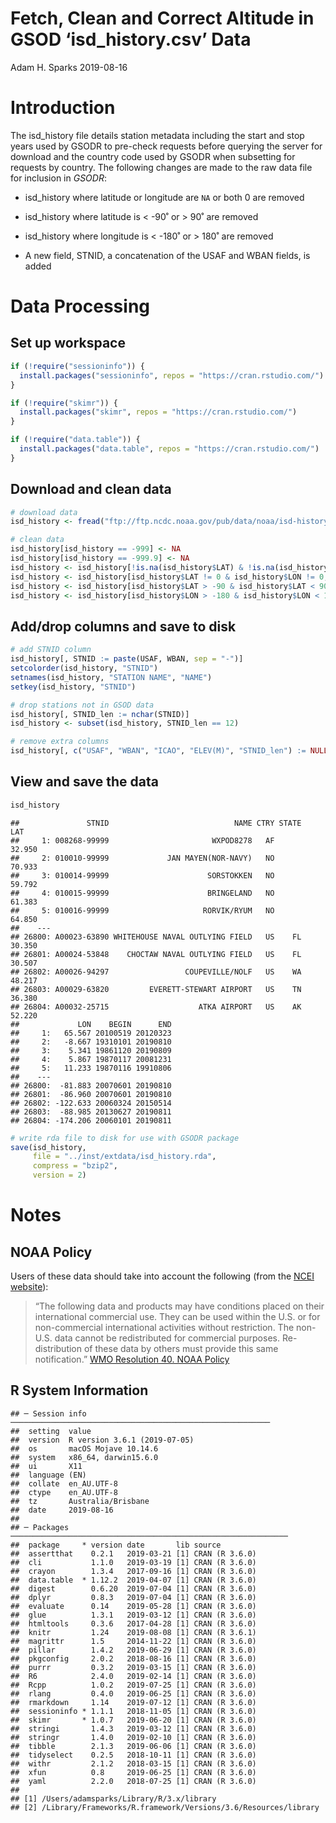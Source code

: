 Fetch, Clean and Correct Altitude in GSOD ‘isd\_history.csv’ Data
================
Adam H. Sparks
2019-08-16

# Introduction

The isd\_history file details station metadata including the start and
stop years used by GSODR to pre-check requests before querying the
server for download and the country code used by GSODR when subsetting
for requests by country. The following changes are made to the raw data
file for inclusion in *GSODR*:

  - isd\_history where latitude or longitude are `NA` or both 0 are
    removed

  - isd\_history where latitude is \< -90˚ or \> 90˚ are removed

  - isd\_history where longitude is \< -180˚ or \> 180˚ are removed

  - A new field, STNID, a concatenation of the USAF and WBAN fields, is
    added

# Data Processing

## Set up workspace

``` r
if (!require("sessioninfo")) {
  install.packages("sessioninfo", repos = "https://cran.rstudio.com/")
}

if (!require("skimr")) {
  install.packages("skimr", repos = "https://cran.rstudio.com/")
}

if (!require("data.table")) {
  install.packages("data.table", repos = "https://cran.rstudio.com/")
}
```

## Download and clean data

``` r
# download data
isd_history <- fread("ftp://ftp.ncdc.noaa.gov/pub/data/noaa/isd-history.csv")

# clean data
isd_history[isd_history == -999] <- NA
isd_history[isd_history == -999.9] <- NA
isd_history <- isd_history[!is.na(isd_history$LAT) & !is.na(isd_history$LON), ]
isd_history <- isd_history[isd_history$LAT != 0 & isd_history$LON != 0, ]
isd_history <- isd_history[isd_history$LAT > -90 & isd_history$LAT < 90, ]
isd_history <- isd_history[isd_history$LON > -180 & isd_history$LON < 180, ]
```

## Add/drop columns and save to disk

``` r
# add STNID column
isd_history[, STNID := paste(USAF, WBAN, sep = "-")]
setcolorder(isd_history, "STNID")
setnames(isd_history, "STATION NAME", "NAME")
setkey(isd_history, "STNID")

# drop stations not in GSOD data
isd_history[, STNID_len := nchar(STNID)]
isd_history <- subset(isd_history, STNID_len == 12)

# remove extra columns
isd_history[, c("USAF", "WBAN", "ICAO", "ELEV(M)", "STNID_len") := NULL]
```

## View and save the data

``` r
isd_history
```

    ##               STNID                            NAME CTRY STATE    LAT
    ##     1: 008268-99999                       WXPOD8278   AF       32.950
    ##     2: 010010-99999             JAN MAYEN(NOR-NAVY)   NO       70.933
    ##     3: 010014-99999                      SORSTOKKEN   NO       59.792
    ##     4: 010015-99999                      BRINGELAND   NO       61.383
    ##     5: 010016-99999                     RORVIK/RYUM   NO       64.850
    ##    ---                                                               
    ## 26800: A00023-63890 WHITEHOUSE NAVAL OUTLYING FIELD   US    FL 30.350
    ## 26801: A00024-53848    CHOCTAW NAVAL OUTLYING FIELD   US    FL 30.507
    ## 26802: A00026-94297                 COUPEVILLE/NOLF   US    WA 48.217
    ## 26803: A00029-63820         EVERETT-STEWART AIRPORT   US    TN 36.380
    ## 26804: A00032-25715                    ATKA AIRPORT   US    AK 52.220
    ##             LON    BEGIN      END
    ##     1:   65.567 20100519 20120323
    ##     2:   -8.667 19310101 20190810
    ##     3:    5.341 19861120 20190809
    ##     4:    5.867 19870117 20081231
    ##     5:   11.233 19870116 19910806
    ##    ---                           
    ## 26800:  -81.883 20070601 20190810
    ## 26801:  -86.960 20070601 20190810
    ## 26802: -122.633 20060324 20150514
    ## 26803:  -88.985 20130627 20190811
    ## 26804: -174.206 20060101 20190811

``` r
# write rda file to disk for use with GSODR package
save(isd_history,
     file = "../inst/extdata/isd_history.rda",
     compress = "bzip2",
     version = 2)
```

# Notes

## NOAA Policy

Users of these data should take into account the following (from the
[NCEI
website](http://www7.ncdc.noaa.gov/CDO/cdoselect.cmd?datasetabbv=GSOD&countryabbv=&georegionabbv=)):

> “The following data and products may have conditions placed on their
> international commercial use. They can be used within the U.S. or for
> non-commercial international activities without restriction. The
> non-U.S. data cannot be redistributed for commercial purposes.
> Re-distribution of these data by others must provide this same
> notification.” [WMO Resolution 40. NOAA
> Policy](http://www.wmo.int/pages/about/Resolution40.html)

## R System Information

    ## ─ Session info ──────────────────────────────────────────────────────────
    ##  setting  value                       
    ##  version  R version 3.6.1 (2019-07-05)
    ##  os       macOS Mojave 10.14.6        
    ##  system   x86_64, darwin15.6.0        
    ##  ui       X11                         
    ##  language (EN)                        
    ##  collate  en_AU.UTF-8                 
    ##  ctype    en_AU.UTF-8                 
    ##  tz       Australia/Brisbane          
    ##  date     2019-08-16                  
    ## 
    ## ─ Packages ──────────────────────────────────────────────────────────────
    ##  package     * version date       lib source        
    ##  assertthat    0.2.1   2019-03-21 [1] CRAN (R 3.6.0)
    ##  cli           1.1.0   2019-03-19 [1] CRAN (R 3.6.0)
    ##  crayon        1.3.4   2017-09-16 [1] CRAN (R 3.6.0)
    ##  data.table  * 1.12.2  2019-04-07 [1] CRAN (R 3.6.0)
    ##  digest        0.6.20  2019-07-04 [1] CRAN (R 3.6.0)
    ##  dplyr         0.8.3   2019-07-04 [1] CRAN (R 3.6.0)
    ##  evaluate      0.14    2019-05-28 [1] CRAN (R 3.6.0)
    ##  glue          1.3.1   2019-03-12 [1] CRAN (R 3.6.0)
    ##  htmltools     0.3.6   2017-04-28 [1] CRAN (R 3.6.0)
    ##  knitr         1.24    2019-08-08 [1] CRAN (R 3.6.1)
    ##  magrittr      1.5     2014-11-22 [1] CRAN (R 3.6.0)
    ##  pillar        1.4.2   2019-06-29 [1] CRAN (R 3.6.0)
    ##  pkgconfig     2.0.2   2018-08-16 [1] CRAN (R 3.6.0)
    ##  purrr         0.3.2   2019-03-15 [1] CRAN (R 3.6.0)
    ##  R6            2.4.0   2019-02-14 [1] CRAN (R 3.6.0)
    ##  Rcpp          1.0.2   2019-07-25 [1] CRAN (R 3.6.0)
    ##  rlang         0.4.0   2019-06-25 [1] CRAN (R 3.6.0)
    ##  rmarkdown     1.14    2019-07-12 [1] CRAN (R 3.6.0)
    ##  sessioninfo * 1.1.1   2018-11-05 [1] CRAN (R 3.6.0)
    ##  skimr       * 1.0.7   2019-06-20 [1] CRAN (R 3.6.0)
    ##  stringi       1.4.3   2019-03-12 [1] CRAN (R 3.6.0)
    ##  stringr       1.4.0   2019-02-10 [1] CRAN (R 3.6.0)
    ##  tibble        2.1.3   2019-06-06 [1] CRAN (R 3.6.0)
    ##  tidyselect    0.2.5   2018-10-11 [1] CRAN (R 3.6.0)
    ##  withr         2.1.2   2018-03-15 [1] CRAN (R 3.6.0)
    ##  xfun          0.8     2019-06-25 [1] CRAN (R 3.6.0)
    ##  yaml          2.2.0   2018-07-25 [1] CRAN (R 3.6.0)
    ## 
    ## [1] /Users/adamsparks/Library/R/3.x/library
    ## [2] /Library/Frameworks/R.framework/Versions/3.6/Resources/library
